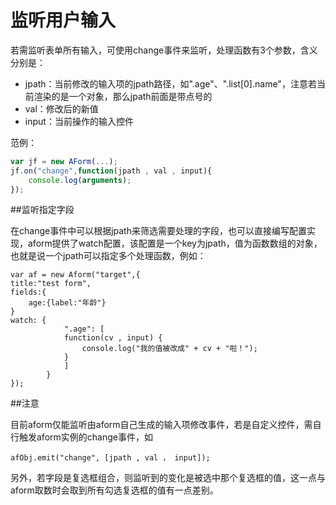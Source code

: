 # 监听用户输入

若需监听表单所有输入，可使用change事件来监听，处理函数有3个参数，含义分别是：

* jpath：当前修改的输入项的jpath路径，如".age"、".list[0].name"，注意若当前渲染的是一个对象，那么jpath前面是带点号的
* val：修改后的新值
* input：当前操作的输入控件


范例：

```javascript
var jf = new AForm(...);
jf.on("change",function(jpath , val , input){
    console.log(arguments);
});

```

##监听指定字段

在change事件中可以根据jpath来筛选需要处理的字段，也可以直接编写配置实现，aform提供了watch配置，该配置是一个key为jpath，值为函数数组的对象，也就是说一个jpath可以指定多个处理函数，例如：

```javscript
var af = new Aform("target",{
title:"test form",
fields:{
    age:{label:"年龄"}
}
watch: {
            ".age": [
            function(cv , input) {
                console.log("我的值被改成" + cv + "啦！");
            }
            ]
        }
});
```


##注意

目前aform仅能监听由aform自己生成的输入项修改事件，若是自定义控件，需自行触发aform实例的change事件，如

```javscript
afObj.emit("change", [jpath , val ， input]);
```

另外，若字段是复选框组合，则监听到的变化是被选中那个复选框的值，这一点与aform取数时会取到所有勾选复选框的值有一点差别。
